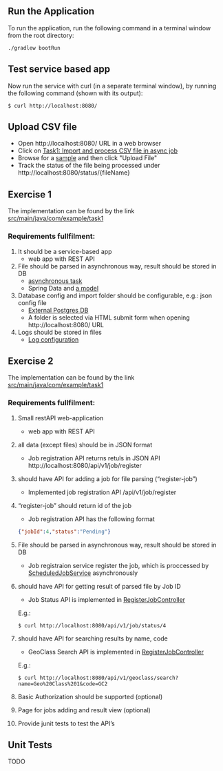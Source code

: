 ## Run the Application

To run the application, run the following command in a terminal window from the root directory:

    ./gradlew bootRun

## Test service based app
Now run the service with curl (in a separate terminal window), by running the following
command (shown with its output):

    $ curl http://localhost:8080/

## Upload CSV file 
* Open http://localhost:8080/ URL in a web browser
* Click on [Task1: Import and process CSV file in async job](http://localhost:8080/import)
* Browse for a [sample](samples/geoclasses.csv) and then click "Upload File"
* Track the status of the file being processed under http://localhost:8080/status/{fileName}

## Exercise 1
The implementation can be found by the link [src/main/java/com/example/task1](src/main/java/com/example/task1)

### Requirements fullfilment:
1) It should be a service-based app
    * web app with REST API
2) File should be parsed in asynchronous way, result should be stored in DB
    * [asynchronous task](https://github.com/yegor86/spring-boot-app/blob/main/src/main/java/com/example/task1/service/FileProcessingService.java#L36)
    * Spring Data and [a model](https://github.com/yegor86/spring-boot-app/blob/main/src/main/java/com/example/task1/model/GeoClass.java)
3) Database config and import folder should be configurable, e.g.: json config file
    * [External Postgres DB](https://github.com/yegor86/spring-boot-app/blob/main/src/main/resources/application.properties#L8-L12)
    * A folder is selected via HTML submit form when opening http://localhost:8080/ URL 
4) Logs should be stored in files
    * [Log configuration](https://github.com/yegor86/spring-boot-app/blob/main/src/main/resources/application.properties#L22-L32)


## Exercise 2
The implementation can be found by the link [src/main/java/com/example/task1](src/main/java/com/example/task1)

### Requirements fullfilment:
1) Small restAPI web-application
    * web app with REST API
2) all data (except files) should be in JSON format
    * Job registration API returns retuls in JSON API http://localhost:8080/api/v1/job/register
3) should have API for adding a job for file parsing (“register-job”)
    * Implemented job registration API /api/v1/job/register
4) “register-job” should return id of the job
    * Job registration API has the following format 
    ```json
    {"jobId":4,"status":"Pending"}
    ```
5) File should be parsed in asynchronous way, result should be stored in DB
    * Job registraion service register the job, which is proccessed by [ScheduledJobService](src/main/java/com/example/task1/service/ScheduledJobService.java#L23) asynchronously
6) should have API for getting result of parsed file by Job ID
    * Job Status API is implemented in [RegisterJobController](src/main/java/com/example/task1/controller/RegisterJobController.java#L68-L72)
    
    E.g.:
    ```
    $ curl http://localhost:8080/api/v1/job/status/4
    ```

7) should have API for searching results by name, code

    * GeoClass Search API is implemented in [RegisterJobController](src/main/java/com/example/task1/controller/RegisterJobController.java#L74-L81)

    E.g.:
    ```
    $ curl http://localhost:8080/api/v1/geoclass/search?name=Geo%20Class%201&code=GC2
    ```
8) Basic Authorization should be supported (optional)
9) Page for jobs adding and result view (optional)
10) Provide junit tests to test the API’s

## Unit Tests
TODO